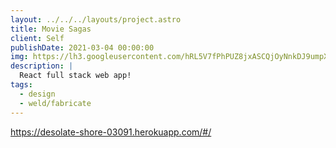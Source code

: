 ```yaml
---
layout: ../../../layouts/project.astro
title: Movie Sagas
client: Self
publishDate: 2021-03-04 00:00:00
img: https://lh3.googleusercontent.com/hRL5V7fPhPUZ8jxASCQjOyNnkDJ9umpXRYgInksM7Xk69CLEHih0riu10u9NYDbt-Kk=w2400
description: |
  React full stack web app!
tags:
  - design
  - weld/fabricate
---
```


https://desolate-shore-03091.herokuapp.com/#/
